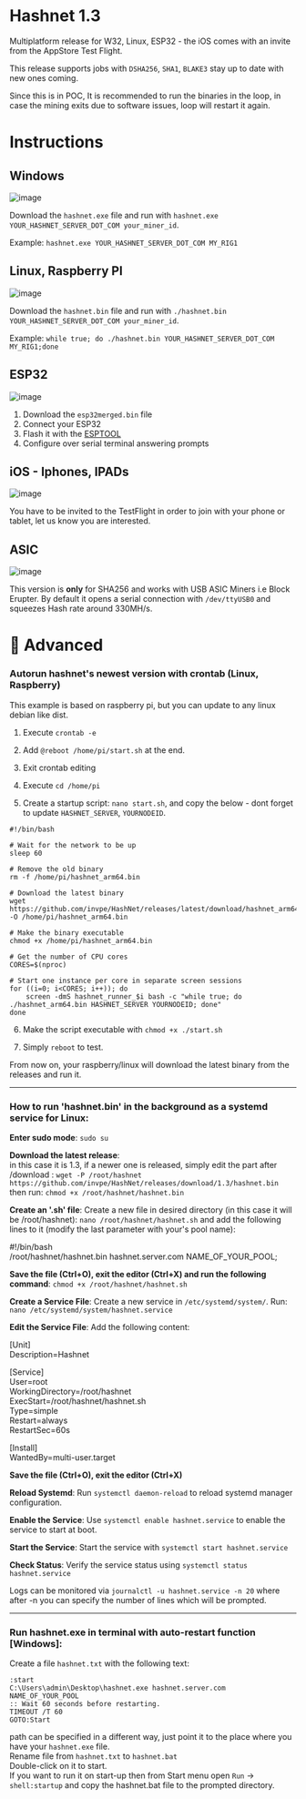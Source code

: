 # Hashnet 1.3

Multiplatform release for W32, Linux, ESP32 - the iOS comes with an invite from the AppStore Test Flight.

This release supports jobs with `DSHA256`, `SHA1`, `BLAKE3` stay up to date with new ones coming.

Since this is in POC, It is recommended to run the binaries in the loop, in case the mining exits due to software issues, loop will restart it again.

# Instructions

## Windows

![image](https://github.com/user-attachments/assets/de001ec0-5173-43f4-b61e-855f7b2dcc41)


Download the `hashnet.exe` file and run with `hashnet.exe YOUR_HASHNET_SERVER_DOT_COM your_miner_id`.

Example: `hashnet.exe YOUR_HASHNET_SERVER_DOT_COM MY_RIG1`

## Linux, Raspberry PI

![image](https://github.com/user-attachments/assets/95d63df1-811c-436e-a757-a2b81d8f583d)

Download the `hashnet.bin` file and run with `./hashnet.bin YOUR_HASHNET_SERVER_DOT_COM your_miner_id`.

Example: `while true; do ./hashnet.bin YOUR_HASHNET_SERVER_DOT_COM MY_RIG1;done`

## ESP32

![image](https://github.com/user-attachments/assets/b0bc1250-0e31-4ba3-a0dd-a879f37ad8f8)

1. Download the `esp32merged.bin` file 
2. Connect your ESP32 
3. Flash it with the [ESPTOOL](https://espressif.github.io/esptool-js/)
4. Configure over serial terminal answering prompts

## iOS - Iphones, IPADs

![image](https://github.com/user-attachments/assets/cdc74d20-0d80-48db-9e94-87598923db37)

You have to be invited to the TestFlight in order to join with your phone or tablet, let us know you are interested.

## ASIC

![image](https://github.com/user-attachments/assets/ace6338b-44f8-46a3-8776-c2d545bfbbd6)

This version is **only** for SHA256 and works with USB ASIC Miners i.e Block Erupter.
By default it opens a serial connection with `/dev/ttyUSB0` and squeezes Hash rate around 330MH/s.


# 👷 Advanced

### Autorun hashnet's newest version with crontab (Linux, Raspberry)

This example is based on raspberry pi, but you can update to any linux debian like dist.


1. Execute `crontab -e`

2. Add `@reboot /home/pi/start.sh` at the end.

3. Exit crontab editing

4. Execute `cd /home/pi`

5. Create a startup script: `nano start.sh`, and copy the below - dont forget to update `HASHNET_SERVER`, `YOURNODEID`.

```
#!/bin/bash

# Wait for the network to be up
sleep 60

# Remove the old binary
rm -f /home/pi/hashnet_arm64.bin

# Download the latest binary
wget https://github.com/invpe/HashNet/releases/latest/download/hashnet_arm64.bin -O /home/pi/hashnet_arm64.bin

# Make the binary executable
chmod +x /home/pi/hashnet_arm64.bin

# Get the number of CPU cores
CORES=$(nproc)

# Start one instance per core in separate screen sessions
for ((i=0; i<CORES; i++)); do
    screen -dmS hashnet_runner_$i bash -c "while true; do ./hashnet_arm64.bin HASHNET_SERVER YOURNODEID; done"
done

```

6. Make the script executable with `chmod +x ./start.sh`

7. Simply `reboot` to test.

From now on, your raspberry/linux will download the latest binary from the releases and run it.

------ 

### How to run 'hashnet.bin' in the background as a systemd service for Linux:

**Enter sudo mode**: `sudo su`

**Download the latest release**:    
in this case it is 1.3, if a newer one is released, simply edit the part after /download : `wget -P /root/hashnet https://github.com/invpe/HashNet/releases/download/1.3/hashnet.bin`  
then run: `chmod +x /root/hashnet/hashnet.bin`

**Create an '.sh' file**: Create a new file in desired directory (in this case it will be /root/hashnet): `nano /root/hashnet/hashnet.sh` and add the following lines to it (modify the last parameter with your's pool name):

#!/bin/bash     
/root/hashnet/hashnet.bin hashnet.server.com NAME_OF_YOUR_POOL;

**Save the file (Ctrl+O), exit the editor (Ctrl+X) and run the following command**:
`chmod +x /root/hashnet/hashnet.sh`

**Create a Service File**: Create a new service in `/etc/systemd/system/`. Run: `nano /etc/systemd/system/hashnet.service`

**Edit the Service File**: Add the following content:
   
[Unit]  
Description=Hashnet

[Service]   
User=root   
WorkingDirectory=/root/hashnet  
ExecStart=/root/hashnet/hashnet.sh  
Type=simple   
Restart=always  
RestartSec=60s

[Install]   
WantedBy=multi-user.target   

**Save the file (Ctrl+O), exit the editor (Ctrl+X)**

**Reload Systemd**: Run `systemctl daemon-reload` to reload systemd manager configuration.

**Enable the Service**: Use `systemctl enable hashnet.service` to enable the service to start at boot.

**Start the Service**: Start the service with `systemctl start hashnet.service`

**Check Status**: Verify the service status using `systemctl status hashnet.service`

Logs can be monitored via `journalctl -u hashnet.service -n 20` where after -n you can specify the number of lines which will be prompted.

------    

### Run hashnet.exe in terminal with auto-restart function [Windows]:    

Create a file `hashnet.txt` with the following text:    
```
:start    
C:\Users\admin\Desktop\hashnet.exe hashnet.server.com NAME_OF_YOUR_POOL    
:: Wait 60 seconds before restarting.    
TIMEOUT /T 60    
GOTO:Start    
```

path can be specified in a different way, just point it to the place where you have your `hashnet.exe` file.    
Rename file from `hashnet.txt` to `hashnet.bat`    
Double-click on it to start.    
If you want to run it on start-up then from Start menu open `Run` -> `shell:startup` and copy the hashnet.bat file to the prompted directory. 
